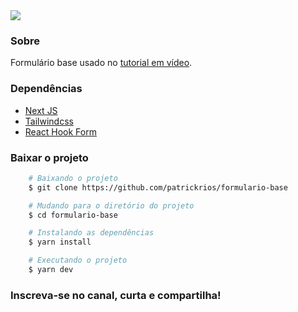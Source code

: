 <img src="https://ik.imagekit.io/lrjseyuxi3m/youtube/formulario-base-readme-header-min_GPM2cA1bhQ.png?updatedAt=1634506644113">

### Sobre
Formulário base usado no <a href="https://moveit-patrickrios.vercel.app/">tutorial em vídeo</a>.

### Dependências
- <a href="https://nextjs.org/">Next JS</a>
- <a href="https://tailwindcss.com/">Tailwindcss</a>
- <a href="https://react-hook-form.com/">React Hook Form</a>

### Baixar o projeto
```bash
    # Baixando o projeto
    $ git clone https://github.com/patrickrios/formulario-base
```
```bash
    # Mudando para o diretório do projeto
    $ cd formulario-base
```
```bash
    # Instalando as dependências
    $ yarn install
```
```bash
    # Executando o projeto
    $ yarn dev
```
### Inscreva-se no canal, curta e compartilha!